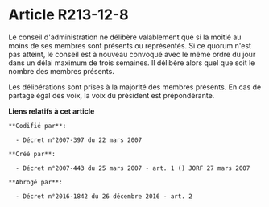 # Article R213-12-8

Le conseil d'administration ne délibère valablement que si la moitié au moins de ses membres sont présents ou représentés. Si
ce quorum n'est pas atteint, le conseil est à nouveau convoqué avec le même ordre du jour dans un délai maximum de trois
semaines. Il délibère alors quel que soit le nombre des membres présents.

Les délibérations sont prises à la majorité des membres présents. En cas de partage égal des voix, la voix du président est
prépondérante.

**Liens relatifs à cet article**

	**Codifié par**:

	  - Décret n°2007-397 du 22 mars 2007

	**Créé par**:

	  - Décret n°2007-443 du 25 mars 2007 - art. 1 () JORF 27 mars 2007

	**Abrogé par**:

	  - Décret n°2016-1842 du 26 décembre 2016 - art. 2
